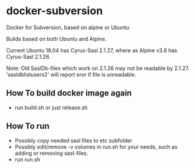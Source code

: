 # docker-subversion
Docker for Subversion, based on alpine or Ubuntu

Builds based on both Ubuntu and Alpine. 

Current Ubuntu 18.04 has Cyrus-Sasl 2.1.27, where as Alpine v3.8 has Cyrus-Sasl 2.1.26. 

Note: Old SaslDb-files which work on 2.1.26 may not be readable by 2.1.27. 'sasldblistusers2' will report eror if file is unreadable.

## How To build docker image again

* run build.sh or just release.sh
 
## How To run

* Possibly copy needed sasl files to etc subfolder
* Possibly edit/remove -v volumes in run.sh for your needs, such as adding or removing sasl-files.
* run run.sh

